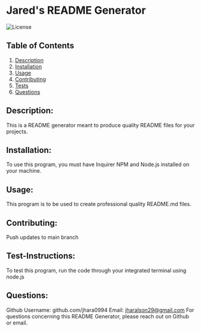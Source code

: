 # Jared's README Generator
![License](https://img.shields.io/badge/License-MIT-blue.svg)
## Table of Contents

1.  [Description](#description)
2.  [Installation](#installation)
3.  [Usage](#usage)
4.  [Contributing](#contributions)
5.  [Tests](#test-instructions)
6.  [Questions](#questions)
## Description:
This is a README generator meant to produce quality README files for your projects.
## Installation:
To use this program, you must have Inquirer NPM and Node.js installed on your machine.
## Usage:
This program is to be used to create professional quality README.md files.
## Contributing:
Push updates to main branch
## Test-Instructions:
To test this program, run the code through your integrated terminal using node.js
## Questions:
Github Username: github.com/jhara0994
Email: jharalson29@gmail.com
For questions concerning this README Generator, please reach out on Github or email.